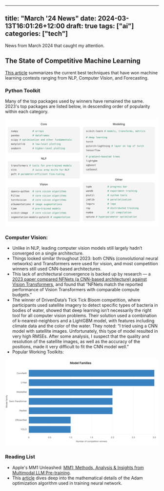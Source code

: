 
---
title: "March '24 News"
date: 2024-03-13T16:01:26+12:00
draft: true
tags: ["ai"]
categories: ["tech"]
---

News from March 2024 that caught my attention.

<!--more-->

## The State of Competitive Machine Learning

[This article](https://mlcontests.com/state-of-competitive-machine-learning-2023/) summarizes the current best techniques that have won machine learning contests ranging from NLP, Computer Vision, and Forecasting.

### Python Toolkit

Many of the top packages used by winners have remained the same. 2023's top packages are listed below, in descending order of popularity within each category.

![alt text](image-7.png)

### Computer Vision:

- Unlike in NLP, leading computer vision models still largely hadn’t converged on a single architecture.
- Things looked similar throughout 2023: both CNNs (convolutional neural networks) and Transformers were used for vision, and most competition winners still used CNN-based architectures.
- This lack of architectural convergence is backed up by research — a [2023 paper compared NFNets (a CNN-based architecture) against Vision Transformers](https://arxiv.org/abs/2310.16764?ref=mlcontests), and found that “NFNets match the reported performance of Vision Transformers with comparable compute budgets.”
- The winner of DrivenData’s Tick Tick Bloom competition, where participants used satellite imagery to detect specific types of bacteria in bodies of water, showed that deep learning isn’t necessarily the right tool for all computer vision problems. Their solution used a combination of k-nearest-neighbors and a LightGBM model, with features including climate data and the color of the water. They noted: “I tried using a CNN model with satellite images. Unfortunately, this type of model resulted in very high RMSEs. After some analysis, I suspect that the quality and resolution of the satellite images, as well as the accuracy of the positions, made it very difficult to fit the CNN model well.”
- Popular Working Toolkits:

![alt text](image-6.png)

### Reading List

- Apple's MM1 Unleashed: [MM1: Methods, Analysis & Insights from Multimodal LLM Pre-training](https://arxiv.org/pdf/2403.09611.pdf).
-  This [article](https://towardsdatascience.com/the-math-behind-adam-optimizer-c41407efe59b) dives deep into the mathematical details of the Adam optimization algorithm used in training neural network.